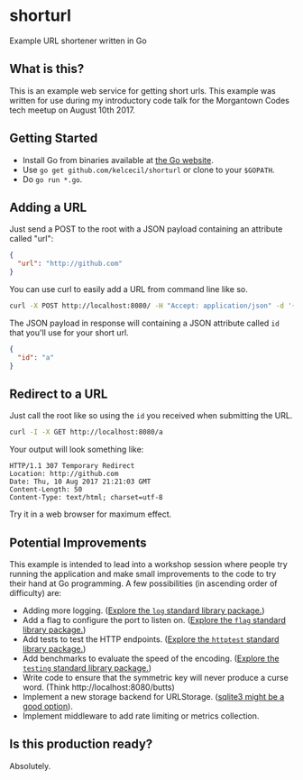 # shorturl
Example URL shortener written in Go

## What is this?

This is an example web service for getting short urls. This example was written for use during my introductory code talk for the Morgantown Codes 
tech meetup on August 10th 2017. 

## Getting Started

- Install Go from binaries available at [the Go website](https://golang.org/).
- Use `go get github.com/kelcecil/shorturl` or clone to your `$GOPATH`.
- Do `go run *.go`.

## Adding a URL

Just send a POST to the root with a JSON payload containing an attribute called "url":

```json
{
  "url": "http://github.com"
}
```

You can use curl to easily add a URL from command line like so.

```bash
curl -X POST http://localhost:8080/ -H "Accept: application/json" -d '{"url":"http://github.com"}'
```

The JSON payload in response will containing a JSON attribute called `id` that you'll use for your short url.

```json
{
  "id": "a"
}
```

## Redirect to a URL

Just call the root like so using the `id` you received when submitting the URL.

```bash
curl -I -X GET http://localhost:8080/a
```

Your output will look something like:

```
HTTP/1.1 307 Temporary Redirect
Location: http://github.com
Date: Thu, 10 Aug 2017 21:21:03 GMT
Content-Length: 50
Content-Type: text/html; charset=utf-8
```

Try it in a web browser for maximum effect.

## Potential Improvements

This example is intended to lead into a workshop session where people try running the application and make small improvements to the code 
to try their hand at Go programming. A few possibilities (in ascending order of difficulty) are:

- Adding more logging. ([Explore the `log` standard library package.](https://golang.org/pkg/log/))
- Add a flag to configure the port to listen on. ([Explore the `flag` standard library package.](https://golang.org/pkg/flag/))
- Add tests to test the HTTP endpoints. ([Explore the `httptest` standard library package.](https://golang.org/pkg/net/http/httptest/))
- Add benchmarks to evaluate the speed of the encoding. ([Explore the `testing` standard library package.](https://golang.org/pkg/testing/))
- Write code to ensure that the symmetric key will never produce a curse word. (Think http://localhost:8080/butts)
- Implement a new storage backend for URLStorage. ([sqlite3 might be a good option](https://github.com/mattn/go-sqlite3)).
- Implement middleware to add rate limiting or metrics collection. 

## Is this production ready?

Absolutely. 
